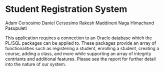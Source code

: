 # Student Registration System

Adam Cersosimo
Daniel Cersosimo
Rakesh Maddineni
Naga Himachand Pasupuleti


This application requires a connection to an Oracle database which the PL/SQL packages can be applied to. These packages provide an array of functionalities such as registering a student,
enrolling a student, creating a course, adding a class, and more while supporting an array of integrity contriants and additional features. Please see the report for further detail into the nature of our system.  
